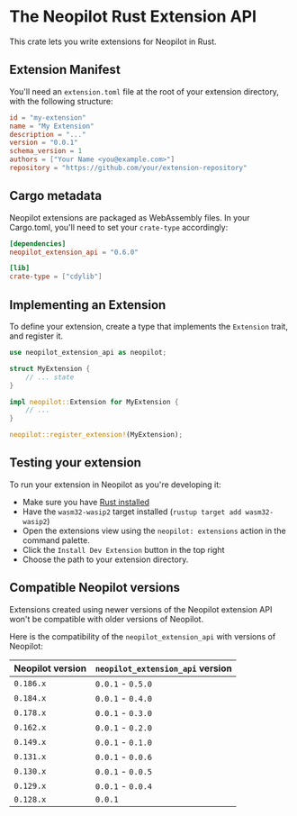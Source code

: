 # The Neopilot Rust Extension API

This crate lets you write extensions for Neopilot in Rust.

## Extension Manifest

You'll need an `extension.toml` file at the root of your extension directory, with the following structure:

```toml
id = "my-extension"
name = "My Extension"
description = "..."
version = "0.0.1"
schema_version = 1
authors = ["Your Name <you@example.com>"]
repository = "https://github.com/your/extension-repository"
```

## Cargo metadata

Neopilot extensions are packaged as WebAssembly files. In your Cargo.toml, you'll
need to set your `crate-type` accordingly:

```toml
[dependencies]
neopilot_extension_api = "0.6.0"

[lib]
crate-type = ["cdylib"]
```

## Implementing an Extension

To define your extension, create a type that implements the `Extension` trait, and register it.

```rust
use neopilot_extension_api as neopilot;

struct MyExtension {
    // ... state
}

impl neopilot::Extension for MyExtension {
    // ...
}

neopilot::register_extension!(MyExtension);
```

## Testing your extension

To run your extension in Neopilot as you're developing it:

- Make sure you have [Rust installed](https://www.rust-lang.org/learn/get-started)
- Have the `wasm32-wasip2` target installed (`rustup target add wasm32-wasip2`)
- Open the extensions view using the `neopilot: extensions` action in the command palette.
- Click the `Install Dev Extension` button in the top right
- Choose the path to your extension directory.

## Compatible Neopilot versions

Extensions created using newer versions of the Neopilot extension API won't be compatible with older versions of Neopilot.

Here is the compatibility of the `neopilot_extension_api` with versions of Neopilot:

| Neopilot version | `neopilot_extension_api` version |
| ----------- | --------------------------- |
| `0.186.x`   | `0.0.1` - `0.5.0`           |
| `0.184.x`   | `0.0.1` - `0.4.0`           |
| `0.178.x`   | `0.0.1` - `0.3.0`           |
| `0.162.x`   | `0.0.1` - `0.2.0`           |
| `0.149.x`   | `0.0.1` - `0.1.0`           |
| `0.131.x`   | `0.0.1` - `0.0.6`           |
| `0.130.x`   | `0.0.1` - `0.0.5`           |
| `0.129.x`   | `0.0.1` - `0.0.4`           |
| `0.128.x`   | `0.0.1`                     |
